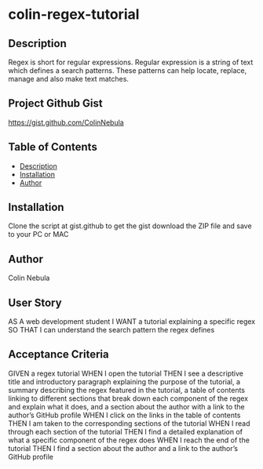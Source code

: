 # colin-regex-tutorial

## Description
Regex is short for regular expressions. Regular expression is a string of text which defines a search patterns. These patterns can help locate, replace, manage and also make text matches.

## Project Github Gist
https://gist.github.com/ColinNebula

## Table of Contents
  - [Description](#description)
  - [Installation](#installation)
  - [Author](#author)

## Installation
Clone the script at gist.github to get the gist
download the ZIP file and save to your PC or MAC

## Author
Colin Nebula

## User Story
AS A web development student
I WANT a tutorial explaining a specific regex
SO THAT I can understand the search pattern the regex defines

## Acceptance Criteria
GIVEN a regex tutorial
WHEN I open the tutorial
THEN I see a descriptive title and introductory paragraph explaining the purpose of the tutorial, a summary describing the regex featured in the tutorial, a table of contents linking to different sections that break down each component of the regex and explain what it does, and a section about the author with a link to the author’s GitHub profile
WHEN I click on the links in the table of contents
THEN I am taken to the corresponding sections of the tutorial
WHEN I read through each section of the tutorial
THEN I find a detailed explanation of what a specific component of the regex does
WHEN I reach the end of the tutorial
THEN I find a section about the author and a link to the author’s GitHub profile